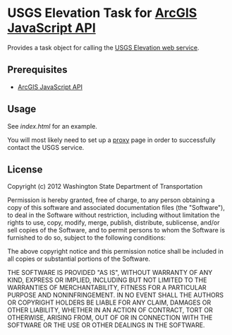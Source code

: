 USGS Elevation Task for [ArcGIS JavaScript API]
===============================================

Provides a task object for calling the [USGS Elevation web service].

## Prerequisites ##
* [ArcGIS JavaScript API]


## Usage ##

See *index.html* for an example.

You will most likely need to set up a [proxy] page in order to successfully contact the USGS service.

## License ##
Copyright (c) 2012 Washington State Department of Transportation

Permission is hereby granted, free of charge, to any person obtaining a copy of this software and associated documentation files (the "Software"), to deal in the Software without restriction, including without limitation the rights to use, copy, modify, merge, publish, distribute, sublicense, and/or sell copies of the Software, and to permit persons to whom the Software is furnished to do so, subject to the following conditions:

The above copyright notice and this permission notice shall be included in all copies or substantial portions of the Software.

THE SOFTWARE IS PROVIDED "AS IS", WITHOUT WARRANTY OF ANY KIND, EXPRESS OR IMPLIED, INCLUDING BUT NOT LIMITED TO THE WARRANTIES OF MERCHANTABILITY, FITNESS FOR A PARTICULAR PURPOSE AND NONINFRINGEMENT. IN NO EVENT SHALL THE AUTHORS OR COPYRIGHT HOLDERS BE LIABLE FOR ANY CLAIM, DAMAGES OR OTHER LIABILITY, WHETHER IN AN ACTION OF CONTRACT, TORT OR OTHERWISE, ARISING FROM, OUT OF OR IN CONNECTION WITH THE SOFTWARE OR THE USE OR OTHER DEALINGS IN THE SOFTWARE.

[ArcGIS JavaScript API]: https://developers.arcgis.com/javascript/
[proxy]:https://developers.arcgis.com/javascript/jshelp/ags_proxy.html
[USGS Elevation web service]: http://ned.usgs.gov/epqs/